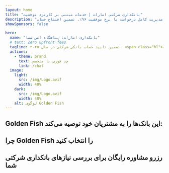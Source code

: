 ```yaml
---
layout: home
title: "بانکداری شرکتی امارات | خدمات مبتنی بر کارمزد موفقیت"
description: "حساب‌های شرکتی چند ارزه ممتاز بدون هزینه پیش پرداخت - فقط پس از تایید پرداخت کنید. مدیریت کامل درخواست با نرخ موفقیت ۹۶٪. تضمین افتتاح حساب."
showSponsors: false

hero:
  name: "بانکداری امارات: پناهگاه امن شما"
  # text: Zero upfront fees
  tagline: تضمین تایید حساب بانکی شرکتی در سال ۲۰۲۵. <span class="hl">بدون هزینه پیش پرداخت</span> - فقط پس از تایید پرداخت کنید. نرخ موفقیت ۹۶٪.
  actions:
    - theme: brand
      text: چت فوری با متخصص
      link: /chat
  image:
    light:
      src: /img/Logo.avif
      width: 40%
    dark:
      src: /img/Logo.avif
      width: 40%
    alt: لوگوی Golden Fish
---
```


<FeatureCards :features="[
  {
    title: 'تضمین تایید حساب',
    bullet: '✓',
    items: [
      'تضمین دو ماهه برای تایید اولین حساب',
      'تضمین سه ماهه برای حساب دوم',
      'تهیه طرح کسب و کار با کیفیت',
      'پشتیبانی جامع بررسی دقیق',
      'استراتژی ارتباط مستقیم با بانک',
      'راه‌اندازی کامل بسته بانکی'
    ],
    linkText: 'بیشتر بدانید',
    link: '../../corporate-banking-services/guaranteed-account-approvals',
    icon: {
      light: '/video/iStock-2186765808.mp4',
      dark: '/video/iStock-2166377244.mp4',
      alt: 'الزامات بانکی',
    }
  },
]" />

<FeatureCards :features="[
  {
    title: 'حساب‌های بانکی امارات برای کسب و کار پرخطر',
    items: [
      'راهنمایی متخصص در بررسی دقیق تقویت شده (EDD)',
      'نظارت بر تراکنش‌ها و مدیریت ریسک', 
      'راه‌اندازی سیاست‌ها و رویه‌های انطباق',
      'مدیریت روابط بانکی',
      'به‌روزرسانی‌ها و ممیزی‌های منظم انطباق',
      'برنامه‌ریزی اضطراری برای امنیت حساب'
    ],
    linkText: 'بیشتر بدانید',
    link: '../../corporate-banking-services/UAE-Bank-Accounts-for-High-Risk-Business',
    icon: {
      light: '/img/iStock-1333000394.avif',
      dark: '/img/iStock-584576538.avif',
      alt: 'خدمات بانکی',
    }
  },
  {
    title: 'انطباق را حفظ کنید: کسب و کار امارات خود را محافظت کنید',
    items: [
      'ممیزی‌های منظم انطباق برای شناسایی ریسک‌های بالقوه',
      'خدمات PRO سرتاسری برای تاییدیه‌های دولتی',
      'مدیریت تمدید مجوز و هشدارها',
      'مشاوره بانکی و نگهداری حساب',
      'پشتیبانی انطباق VAT و ESR',
      'انطباق ویزای کارمند و قانون کار',
      'کارگاه‌های آموزشی در مورد به‌روزرسانی‌های نظارتی'
    ],
    linkText: 'بیشتر بدانید',
    link: '../../company-registration/Protect-Your-Business',
    icon: {
      light: '/img/iStock-1382278859.jpg',
      dark: '/img/iStock-1867623684.jpg',
      alt: 'خدمات بانکی',
    }
  },
  {
    title: 'مزایای بانکداری شرکتی امارات',
    items: [
      'سیستم بانکی قوی با رتبه‌بندی **Aa2** Moody\'s',
      '**نرخ ارز ثابت دلار آمریکا از سال ۱۹۸۰**',
      'بدون محدودیت در حرکت سرمایه',
      'ذخایر خارجی بیش از ۱۸۴ میلیارد دلار آمریکا',
      'ثبات سیاسی و اقتصادی',
      'سیستم بانکی حمایت شده توسط دولت',
      'بانکداری دیجیتال در سطح جهانی'
    ],
    linkText: 'بیشتر بدانید',
    link: '../../company-registration/banking',
    icon: {
      light: '/img/iStock-1032707788.jpg',
      dark: '/img/iStock-1152367067.avif',
      alt: 'فرآیند بانکی',
    }
  }
]" />

## Golden Fish این بانک‌ها را به مشتریان خود توصیه می‌کند:

<!--@include: /../../include/recommended-banks.md-->

## چرا Golden Fish را انتخاب کنید

<BenefitsList :features="[
  {
    icon: '🏢',
    title: 'تخصص محلی امارات',
    text: 'متخصصان اختصاصی در دبی راهنمایی تخصصی در هر مرحله از فرآیند ارائه می‌دهند.'
  },
  {
    icon: '📊',
    title: 'نرخ موفقیت اثبات شده',
    text: 'بیش از ۹۰٪ نرخ تأیید با صدها ویزا، حساب بانکی و ثبت شرکت صادر شده از طریق پردازش ممتاز ما.'
  },
  {
    icon: '💸',
    title: '**هزینه‌های مبتنی بر موفقیت**',
    text: '[فقط پس از تأیید پرداخت کنید](/uae-business/benefits/success-based-fees). شفافیت کامل بدون هزینه‌های پنهان.'
  },
]" />

## رزرو مشاوره رایگان برای بررسی نیازهای بانکداری شرکتی شما

<ContactForm buttonText="صحبت با متخصص" />
